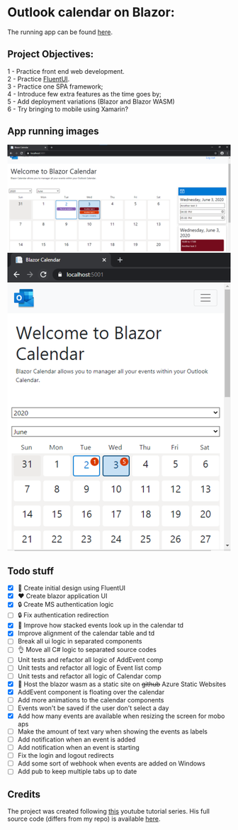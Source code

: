 # Outlook calendar on Blazor:

The running app can be found [here](https://blazorstaticapps.z22.web.core.windows.net/).

## Project Objectives:

1 - Practice front end web development. \
2 - Practice [FluentUI](https://developer.microsoft.com/en-us/fluentui). \
3 - Practice one SPA framework; \
4 - Introduce few extra features as the time goes by; \
5 - Add deployment variations (Blazor and Blazor WASM) \
6 - Try bringing to mobile using Xamarin?

## App running images

![Authorized Users](images/blazorCalendar.png?raw=true)
![Authorized Users - Small](images/blazorCalendarSmall.png?raw=true)

## Todo stuff
- [x] :art: Create initial design using FluentUI
- [x] :heart: Create blazor application UI
- [x] :lock: Create MS authentication logic
- [ ] :lock: Fix authentication redirection
- [x] :sparkling_heart: Improve how stacked events look up in the calendar td
- [x] Improve alignment of the calendar table and td
- [ ] Break all ui logic in separated components
- [ ] :ok_hand: Move all C# logic to separated source codes
- [ ] Unit tests and refactor all logic of AddEvent comp
- [ ] Unit tests and refactor all logic of Event list comp
- [ ] Unit tests and refactor all logic of Calendar comp
- [x] :rocket: Host the blazor wasm as a static site on ~~github~~ Azure Static Websites
- [x] AddEvent component is floating over the calendar
- [ ] Add more animations to the calendar components
- [ ] Events won't be saved if the user don't select a day
- [x] Add how many events are available when resizing the screen for mobo aps
- [ ] Make the amount of text vary when showing the events as labels
- [ ] Add notification when an event is added
- [ ] Add notification when an event is starting
- [ ] Fix the login and logout redirects
- [ ] Add some sort of webhook when events are added on Windows
- [ ] Add pub to keep multiple tabs up to date

## Credits

The project was created following [this](https://www.youtube.com/playlist?list=PLFJQnCcZXWjv89uDubYW7NniK8mEl4sWQ) youtube tutorial series. His full source code (differs from my repo) is available [here](https://github.com/aksoftware98/BlazorOutlookCalendar).

